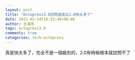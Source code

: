 ```yaml
---
layout: post
title: "Octopress3.0訪問速度比2.0快太多了"
date: 2022-02-24T16:53:49+08:00
author: 丘海东
tags: octopress3.0
comments: true
categories: tech-octopress
---
```

真是快太多了，完全不是一個級別的，2.0有時候根本就訪問不了
